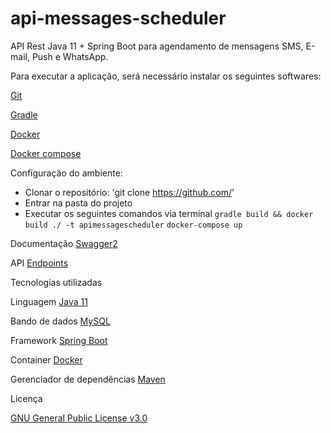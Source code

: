 # api-messages-scheduler
API Rest Java 11 + Spring Boot para agendamento de mensagens SMS, E-mail, Push e WhatsApp.

Para executar a aplicação, será necessário instalar os seguintes softwares:

[Git](https://git-scm.com/book/en/v2/Getting-Started-Installing-Git)

[Gradle](https://github.com/gradle/gradle/blob/master/README.md)

[Docker](https://docs.docker.com/engine/install)

[Docker compose](https://docs.docker.com/compose/install)
                
Configuração do ambiente:

- Clonar o repositório: 'git clone https://github.com/'
- Entrar na pasta do projeto
- Executar os seguintes comandos via terminal
`gradle build && docker build ./ -t apimessagescheduler`
`docker-compose up`

Documentação
[Swagger2](http://localhost:8080/message-scheduler/swagger-ui.html)

API
[Endpoints](https://)

Tecnologias utilizadas

Linguagem [Java 11](https://www.oracle.com/br/java/)

Bando de dados [MySQL](https://)

Framework [Spring Boot](https://spring.io/projects/spring-boot)

Container [Docker](https://www.docker.com/)

Gerenciador de dependências [Maven](https://)
    
Licença 

[GNU General Public License v3.0](https://github.com/bosofelipe/message-scheduler/blob/main/LICENSE)
